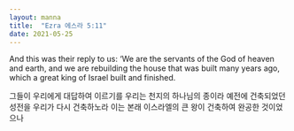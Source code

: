 ```yaml
---
layout: manna
title:  "Ezra 에스라 5:11"
date: 2021-05-25
---
```

And this was their reply to us: ‘We are the servants of the God of heaven and earth, and we are rebuilding the house that was built many years ago, which a great king of Israel built and finished.

그들이 우리에게 대답하여 이르기를 우리는 천지의 하나님의 종이라 예전에 건축되었던 성전을 우리가 다시 건축하노라 이는 본래 이스라엘의 큰 왕이 건축하여 완공한 것이었으나
